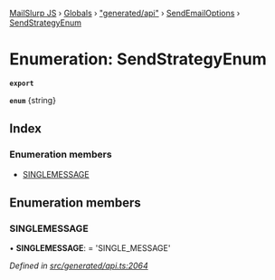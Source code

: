 [MailSlurp JS](../README.md) › [Globals](../globals.md) › ["generated/api"](../modules/_generated_api_.md) › [SendEmailOptions](../modules/_generated_api_.sendemailoptions.md) › [SendStrategyEnum](_generated_api_.sendemailoptions.sendstrategyenum.md)

# Enumeration: SendStrategyEnum

**`export`** 

**`enum`** {string}

## Index

### Enumeration members

* [SINGLEMESSAGE](_generated_api_.sendemailoptions.sendstrategyenum.md#singlemessage)

## Enumeration members

###  SINGLEMESSAGE

• **SINGLEMESSAGE**: =  <any>'SINGLE_MESSAGE'

*Defined in [src/generated/api.ts:2064](https://github.com/mailslurp/mailslurp-client-ts-js/blob/26ccbd6/src/generated/api.ts#L2064)*
